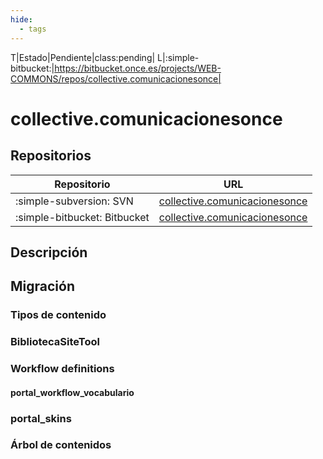 ```yaml
---
hide:
  - tags
---
```


T|Estado|Pendiente|class:pending|
L|:simple-bitbucket:|https://bitbucket.once.es/projects/WEB-COMMONS/repos/collective.comunicacionesonce|
# collective.comunicacionesonce


## Repositorios

| Repositorio                  | URL                                                                                 |
| ---------------------------- | ----------------------------------------------------------------------------------- |
| :simple-subversion: SVN      | [collective.comunicacionesonce](https://evosvn.evonceib.local/svn/webs/commons/collective.comunicacionesonce)  |
| :simple-bitbucket: Bitbucket | [collective.comunicacionesonce](ssh://git@bitbucket.once.es:7999/web-commons/collective.comunicacionesonce.git)  |

## Descripción


## Migración


### Tipos de contenido



### BibliotecaSiteTool


### Workflow definitions

#### portal_workflow_vocabulario



### portal_skins




### Árbol de contenidos
